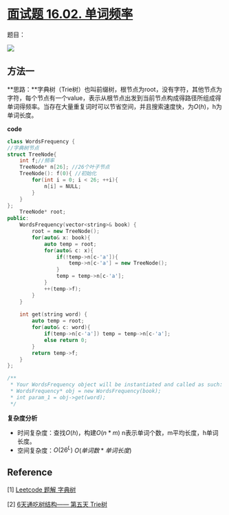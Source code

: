# [面试题 16.02. 单词频率](https://leetcode-cn.com/problems/words-frequency-lcci/)

题目：

![](https://i.bmp.ovh/imgs/2021/01/dd8443805872c99c.png)



## 方法一

**思路：**字典树（Trie树）也叫前缀树，根节点为root，没有字符，其他节点为字符，每个节点有一个value，表示从根节点出发到当前节点构成得路径所组成得单词得频率。当存在大量重复词时可以节省空间，并且搜索速度快，为$O(h)$，h为单词长度。



**code**

```C++
class WordsFrequency {
//字典树节点
struct TreeNode{
    int f;//频率
    TreeNode* n[26]; //26个叶子节点
    TreeNode(): f(0){ //初始化
        for(int i = 0; i < 26; ++i){
            n[i] = NULL;
        }
    }
};
    TreeNode* root;
public:
    WordsFrequency(vector<string>& book) {
        root = new TreeNode();
        for(auto& x: book){
            auto temp = root;
            for(auto& c: x){
                if(!temp->n[c-'a']){
                    temp->n[c-'a'] = new TreeNode();
                }
                temp = temp->n[c-'a'];
            }
            ++(temp->f);
        }
    }
    
    int get(string word) {
        auto temp = root;
        for(auto& c: word){
            if(temp->n[c-'a']) temp = temp->n[c-'a'];
            else return 0;
        }
        return temp->f;
    }
};

/**
 * Your WordsFrequency object will be instantiated and called as such:
 * WordsFrequency* obj = new WordsFrequency(book);
 * int param_1 = obj->get(word);
 */
```



**复杂度分析**

* 时间复杂度：查找$O(h)$，构建$O(n*m)$ n表示单词个数，m平均长度，h单词长度。
* 空间复杂度：$O(26^L)$ $O(单词数*单词长度)$



## Reference

[1] [Leetcode 题解 字典树](https://leetcode-cn.com/problems/words-frequency-lcci/solution/zi-dian-shu-by-bueryt/)

[2] [6天通吃树结构—— 第五天 Trie树](https://www.cnblogs.com/huangxincheng/archive/2012/11/25/2788268.html)